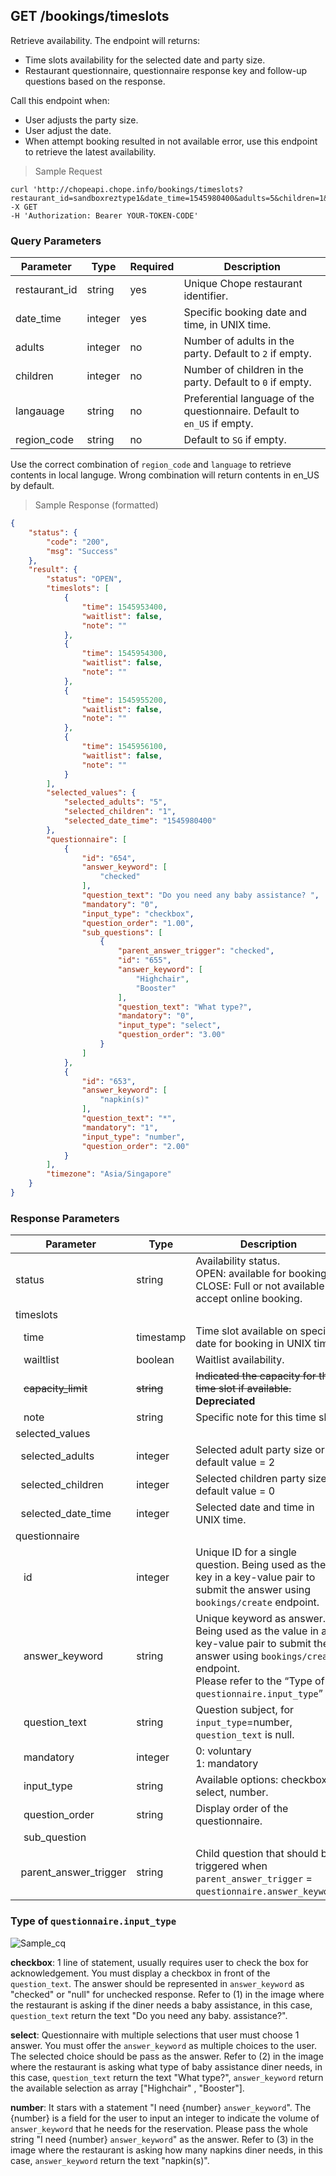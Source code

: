 ## GET /bookings/timeslots

Retrieve availability. The endpoint will returns: 

- Time slots availability for the selected date and party size.
- Restaurant questionnaire, questionnaire response key and follow-up questions based on the response.

Call this endpoint when: 

- User adjusts the party size.
- User adjust the date.
- When attempt booking resulted in not available error, use this endpoint to retrieve the latest availability.

> Sample Request

```shell
curl 'http://chopeapi.chope.info/bookings/timeslots?restaurant_id=sandboxreztype1&date_time=1545980400&adults=5&children=1&language=en_US&region_code=SG'
-X GET  
-H 'Authorization: Bearer YOUR-TOKEN-CODE'
```

### Query Parameters
Parameter | Type | Required | Description
--------- | ---- | -------- | -----------
restaurant_id | string | yes | Unique Chope restaurant identifier.
date_time | integer | yes | Specific booking date and time, in UNIX time.
adults | integer | no | Number of adults in the party. Default to `2` if empty.
children | integer | no | Number of children in the party. Default to `0` if empty.
langauage |string | no | Preferential language of the questionnaire. Default to `en_US` if empty.
region_code | string | no | Default to `SG` if empty.

<aside class="notice">Use the correct combination of <code>region_code</code> and <code>language</code> to retrieve contents in local languge. Wrong combination will return contents in en_US by default.
</aside>

> Sample Response (formatted)

```json
{
    "status": {
        "code": "200",
        "msg": "Success"
    },
    "result": {
        "status": "OPEN",
        "timeslots": [
            {
                "time": 1545953400,
                "waitlist": false,
                "note": ""
            },
            {
                "time": 1545954300,
                "waitlist": false,
                "note": ""
            },
            {
                "time": 1545955200,
                "waitlist": false,
                "note": ""
            },
            {
                "time": 1545956100,
                "waitlist": false,
                "note": ""
            }
        ],
        "selected_values": {
            "selected_adults": "5",
            "selected_children": "1",
            "selected_date_time": "1545980400"
        },
        "questionnaire": [
            {
                "id": "654",
                "answer_keyword": [
                    "checked"
                ],
                "question_text": "Do you need any baby assistance? ",
                "mandatory": "0",
                "input_type": "checkbox",
                "question_order": "1.00",
                "sub_questions": [
                    {
                        "parent_answer_trigger": "checked",
                        "id": "655",
                        "answer_keyword": [
                            "Highchair",
                            "Booster"
                        ],
                        "question_text": "What type?",
                        "mandatory": "0",
                        "input_type": "select",
                        "question_order": "3.00"
                    }
                ]
            },
            {
                "id": "653",
                "answer_keyword": [
                    "napkin(s)"
                ],
                "question_text": "*",
                "mandatory": "1",
                "input_type": "number",
                "question_order": "2.00"
            }
        ],
        "timezone": "Asia/Singapore"
    }
}
```

### Response Parameters
Parameter | Type | Description 
--------- | ---- | -----------
status | string | Availability status. <br> OPEN: available for booking. <br> CLOSE: Full or not available to accept online booking.
timeslots || 
&nbsp;&nbsp; time | timestamp | Time slot available on specific date for booking in UNIX time.
&nbsp;&nbsp; wailtlist | boolean | Waitlist availability.
&nbsp;&nbsp; ~~capacity_limit~~ | ~~string~~ | ~~Indicated the capacity for this time slot if available.~~ **Depreciated**
&nbsp;&nbsp; note | string | Specific note for this time slot. 
selected_values ||
&nbsp;&nbsp;selected_adults | integer | Selected adult party size or default value = 2
&nbsp;&nbsp;selected_children | integer | Selected children party size or default value = 0
&nbsp;&nbsp;selected_date_time | integer | Selected date and time in UNIX time. 
questionnaire ||
&nbsp;&nbsp; id | integer | Unique ID for a single question. Being used as the key in a key-value pair to submit the answer using `bookings/create` endpoint.
&nbsp;&nbsp; answer_keyword | string | Unique keyword as answer. Being used as the value in a key-value pair to submit the answer using `bookings/create` endpoint. <br>Please refer to the “Type of `questionnaire.input_type`”
&nbsp;&nbsp; question_text | string | Question subject, for `input_type`=number, `question_text` is null.
&nbsp;&nbsp; mandatory | integer | 0: voluntary <br> 1: mandatory
&nbsp;&nbsp; input_type | string | Available options: checkbox, select, number.
&nbsp;&nbsp; question_order | string | Display order of the questionnaire.
&nbsp;&nbsp; sub_question ||
&nbsp;&nbsp;parent_answer_trigger | string | Child question that should be triggered when `parent_answer_trigger` = `questionnaire.answer_keyword`.


### Type of `questionnaire.input_type`
![Sample_cq](sample_cq.png)

**checkbox**: 1 line of statement, usually requires user to check the box for acknowledgement. You must display a checkbox in front of the `question_text`. The answer should be represented in `answer_keyword` as "checked" or "null" for unchecked response. 
Refer to (1) in the image where the restaurant is asking if the diner needs a baby assistance, in this case, `question_text` return the text "Do you need any baby. assistance?".

**select**: Questionnaire with multiple selections that user must choose 1 answer. You must offer the `answer_keyword` as multiple choices to the user. The selected choice should be pass as the answer.
Refer to (2) in the image where the restaurant is asking what type of baby assistance diner needs, in this case, `question_text` return the text "What type?", `answer_keyword` return the available selection as array ["Highchair" , "Booster"].

**number**: It stars with a statement "I need {number} `answer_keyword`". The {number} is a field for the user to input an integer to indicate the volume of `answer_keyword` that he needs for the reservation. Please pass the whole string "I need {number} `answer_keyword`" as the answer.
Refer to (3) in the image where the restaurant is asking how many napkins diner needs, in this case, `answer_keyword` return the text "napkin(s)". 




